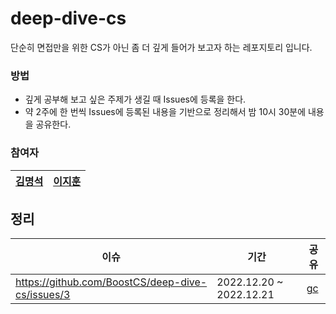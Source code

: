# deep-dive-cs
단순히 면접만을 위한 CS가 아닌 좀 더 깊게 들어가 보고자 하는 레포지토리 입니다.


### 방법
- 깊게 공부해 보고 싶은 주제가 생길 때 Issues에 등록을 한다.
- 약 2주에 한 번씩 Issues에 등록된 내용을 기반으로 정리해서 밤 10시 30분에 내용을 공유한다.

### 참여자

|[김명석](https://github.com/audxo112)|[이지훈](https://github.com/lee-ji-hoon)|
|---|---|

## 정리
|이슈|기간|공유|
|---|---|---|
|https://github.com/BoostCS/deep-dive-cs/issues/3|2022.12.20 ~ 2022.12.21|[gc](https://github.com/BoostCS/deep-dive-cs/tree/main/gc)|
